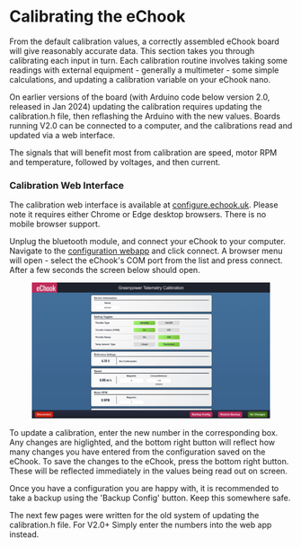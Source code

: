 # Calibrating the eChook

From the default calibration values, a correctly assembled eChook board will give reasonably accurate data. This section takes you through calibrating each input in turn. Each calibration routine involves taking some readings with external equipment - generally a multimeter - some simple calculations, and updating a calibration variable on your eChook nano.

On earlier versions of the board (with Arduino code below version 2.0, released in Jan 2024) updating the calibration requires updating the calibration.h file, then reflashing the Arduino with the new values. Boards running V2.0 can be connected to a computer, and the calibrations read and updated via a web interface.

The signals that will benefit most from calibration are speed, motor RPM and temperature, followed by voltages, and then current.

### Calibration Web Interface

The calibration web interface is available at [configure.echook.uk](https://configure.echook.uk). Please note it requires either Chrome or Edge desktop browsers. There is no mobile browser support.

Unplug the bluetooth module, and connect your eChook to your computer. Navigate to the [configuration webapp](https://configure.echook.uk) and click connect. A browser menu will open - select the eChook's COM port from the list and press connect. After a few seconds the screen below should open.

<figure><img src="../.gitbook/assets/image (1).png" alt=""><figcaption></figcaption></figure>

To update a calibration, enter the new number in the corresponding box. Any changes are higlighted, and the bottom right button will reflect how many changes you have entered from the configuration saved on the eChook. To save the changes to the eChook, press the bottom right button. These will be reflected immediately in the values being read out on screen.

Once you have a configuration you are happy with, it is recommended to take a backup using the 'Backup Config' button. Keep this somewhere safe.

The next few pages were  written for the old system of updating the calibration.h file. For V2.0+ Simply enter the numbers into the web app instead.


